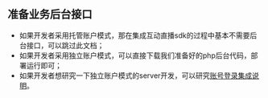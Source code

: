 ## 准备业务后台接口
* 如果开发者采用托管账户模式，那在集成互动直播sdk的过程中基本不需要后台接口，可以跳过此文档；
* 如果开发者采用独立账户模式，可以直接下载我们准备好的php后台代码，部署运行即可；
* 如果开发者想研究一下独立账户模式的server开发，可以研究[账号登录集成说明](https://www.qcloud.com/doc/product/268/3328)。
